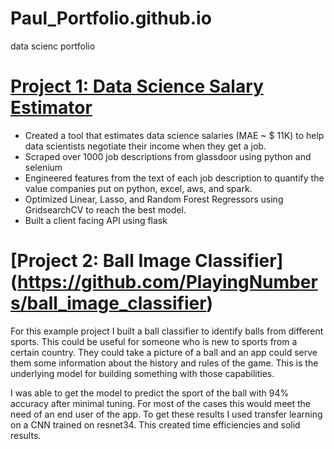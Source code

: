# Paul_Portfolio.github.io
data scienc portfolio

# [Project 1: Data Science Salary Estimator](https://github.com/PlayingNumbers/ds_salary_proj)

* Created a tool that estimates data science salaries (MAE ~ $ 11K) to help data scientists negotiate their income when they get a job.
* Scraped over 1000 job descriptions from glassdoor using python and selenium
* Engineered features from the text of each job description to quantify the value companies put on python, excel, aws, and spark.
* Optimized Linear, Lasso, and Random Forest Regressors using GridsearchCV to reach the best model.
* Built a client facing API using flask


# [Project 2: Ball Image Classifier] (https://github.com/PlayingNumbers/ball_image_classifier)
For this example project I built a ball classifier to identify balls from different sports. This could be useful for someone who is new to sports from a  certain country. They could take a picture of a ball and an app could serve them some information about the history and rules of the game. This is the underlying model for building something with those capabilities.

I was able to get the model to predict the sport of the ball with 94% accuracy after minimal tuning. For most of the cases this would meet the need of an end user of the app. To get these results I used transfer learning on a CNN trained on resnet34. This created time efficiencies and solid results.
